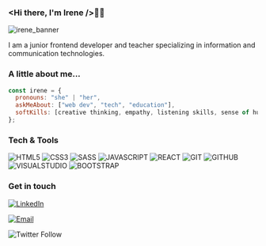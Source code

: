 ### <Hi there, I'm Irene />👋🐘

![irene_banner](https://user-images.githubusercontent.com/64804110/100878584-ac049c00-34aa-11eb-8c9a-812314758b31.jpeg)

I am a junior frontend developer and teacher specializing in information and communication technologies.

### A little about me...

```javascript
const irene = {
  pronouns: "she" | "her",
  askMeAbout: ["web dev", "tech", "education"],
  softKills: [creative thinking, empathy, listening skills, sense of humor, taking responsibility]
};
```
### Tech & Tools

![HTML5](https://img.shields.io/badge/-HTML5-8787ff?style=flat&logo=html5&logoColor=white)
![CSS3](https://img.shields.io/badge/-CSS3-8787ff?style=flat&logo=css3&logoColor=white)
![SASS](https://img.shields.io/badge/-Sass-8787ff?style=flat&logo=sass&logoColor=white)
![JAVASCRIPT](https://img.shields.io/badge/-JavaScript-8787ff?style=flat&logo=javascript&logoColor=white)
![REACT](https://img.shields.io/badge/-React-8787ff?style=flat&logo=react&logoColor=white)
![GIT](http://img.shields.io/badge/-Git-8787ff?style=flat&logo=git&logoColor=white)
![GITHUB](http://img.shields.io/badge/-Github-8787ff?style=flat&logo=github&logoColor=white)
![VISUALSTUDIO](http://img.shields.io/badge/-VS%20Code-8787ff?style=flat&logo=visual%20studio%20code&logoColor=white)
![BOOTSTRAP](http://img.shields.io/badge/-Bootstrap-8787ff?style=flat&logo=bootstrap&logoColor=white)

### Get in touch

<a href="https://www.linkedin.com/in/ireneruedavega/" target="_blank"><img alt="LinkedIn" src="https://img.shields.io/badge/-Linkedin-cc6699?logo=linkedin&logoColor=white"></a>

<a href="mailto:ruedavega.irene@gmail.com" target="_blank"><img alt="Email" src="https://img.shields.io/badge/-Email-cc6699?logo=gmail&logoColor=white"></a>

![Twitter Follow](https://img.shields.io/twitter/follow/Irenelandia_?logoColor=%007ACC&style=social)

